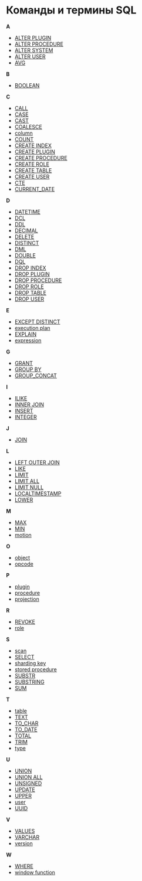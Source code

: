 # Команды и термины SQL

<style>
h1,
form {
    column-span: all;
}

article {
    column-count: 3;
}

@media screen and (max-width: 59.984375em) {
    article {
        column-count: 2;
    }
}

@media screen and (max-width: 30em) {
    article {
        column-count: 1;
    }
}

article > p {
    margin-block-start: unset;
    break-after: avoid;
}

article.md-typeset.md-typeset ul {
    break-inside: avoid;
    list-style-type: none;
    margin-left: 0;
    li {
        margin-left: 0;
    }
}
</style>

<b>A</b>

* [ALTER PLUGIN](reference/sql/alter_plugin.md)
* [ALTER PROCEDURE](reference/sql/alter_procedure.md)
* [ALTER SYSTEM](reference/sql/alter_system.md)
* [ALTER USER](reference/sql/alter_user.md)
* [AVG](reference/sql/aggregate.md#functions)

<b>B</b>

* [BOOLEAN](reference/sql_types.md#boolean)

<b>C</b>

* [CALL](reference/sql/call.md)
* [CASE](reference/sql/case.md)
* [CAST](reference/sql/cast.md)
* [COALESCE](reference/sql/coalesce.md)
* [column](reference/sql/object.md)
* [COUNT](reference/sql/aggregate.md#functions)
* [CREATE INDEX](reference/sql/create_index.md)
* [CREATE PLUGIN](reference/sql/create_plugin.md)
* [CREATE PROCEDURE](reference/sql/create_procedure.md)
* [CREATE ROLE](reference/sql/create_role.md)
* [CREATE TABLE](reference/sql/create_table.md)
* [CREATE USER](reference/sql/create_user.md)
* [CTE](reference/sql/with.md)
* [CURRENT_DATE](reference/sql/current_date.md)

<b>D</b>

* [DATETIME](reference/sql_types.md#datetime)
* [DCL](reference/sql/dcl.md)
* [DDL](reference/sql/ddl.md)
* [DECIMAL](reference/sql_types.md#decimal)
* [DELETE](reference/sql/delete.md)
* [DISTINCT](reference/sql/select.md#params)
* [DML](reference/sql/dml.md)
* [DOUBLE](reference/sql_types.md#double)
* [DQL](reference/sql/dql.md)
* [DROP INDEX](reference/sql/drop_index.md)
* [DROP PLUGIN](reference/sql/drop_plugin.md)
* [DROP PROCEDURE](reference/sql/drop_procedure.md)
* [DROP ROLE](reference/sql/drop_role.md)
* [DROP TABLE](reference/sql/drop_table.md)
* [DROP USER](reference/sql/drop_user.md)

<b>E</b>

* [EXCEPT DISTINCT](reference/sql/select.md#except_with_subquery)
* [execution plan](overview/glossary.md#execution_plan)
* [EXPLAIN](reference/sql/explain.md)
* [expression](reference/sql/aggregate.md#expression)

<b>G</b>

* [GRANT](reference/sql/grant.md)
* [GROUP BY](reference/sql/select.md#filter_and_group)
* [GROUP_CONCAT](reference/sql/aggregate.md#functions)

<b>I</b>

* [ILIKE](reference/sql/ilike.md)
* [INNER JOIN](reference/sql/join.md#inner_join)
* [INSERT](reference/sql/insert.md)
* [INTEGER](reference/sql_types.md#integer)

<b>J</b>

* [JOIN](reference/sql/join.md)

<b>L</b>

* [LEFT OUTER JOIN](reference/sql/join.md#left_join)
* [LIKE](reference/sql/like.md)
* [LIMIT](reference/sql/select.md#params)
* [LIMIT ALL](reference/sql/select.md#params)
* [LIMIT NULL](reference/sql/select.md#params)
* [LOCALTIMESTAMP](reference/sql/localtimestamp.md)
* [LOWER](reference/sql/lower.md)

<b>M</b>

* [MAX](reference/sql/aggregate.md#functions)
* [MIN](reference/sql/aggregate.md#functions)
* [motion](reference/sql/explain.md#data_motion_types)

<b>O</b>

* [object](reference/sql/object.md)
* [opcode](overview/glossary.md#opcode)

<b>P</b>

* [plugin](architecture/plugins.md)
* [procedure](tutorial/access_control.md#proc_access)
* [projection](reference/sql/explain.md#plan_structure)

<b>R</b>

* [REVOKE](reference/sql/revoke.md)
* [role](tutorial/access_control.md#role_model)

<b>S</b>

* [scan](reference/sql/explain.md#plan_structure)
* [SELECT](reference/sql/select.md)
* [sharding key](overview/glossary.md#sharding_key)
* [stored procedure](overview/glossary.md#stored_procedure)
* [SUBSTR](reference/sql/substr.md)
* [SUBSTRING](reference/sql/substring.md)
* [SUM](reference/sql/aggregate.md#functions)

<b>T</b>

* [table](overview/glossary.md#table)
* [TEXT](reference/sql_types.md#text)
* [TO_CHAR](reference/sql/to_char.md)
* [TO_DATE](reference/sql/to_date.md)
* [TOTAL](reference/sql/aggregate.md#functions)
* [TRIM](reference/sql/trim.md)
* [type](reference/sql_types.md)

<b>U</b>

* [UNION](reference/sql/select.md#params)
* [UNION ALL](reference/sql/select.md#params)
* [UNSIGNED](reference/sql_types.md#unsigned)
* [UPDATE](reference/sql/update.md)
* [UPPER](reference/sql/lower.md)
* [user](tutorial/access_control.md#users)
* [UUID](reference/sql_types.md#uuid)

<b>V</b>

* [VALUES](reference/sql/values.md)
* [VARCHAR](reference/sql_types.md#varchar)
* [version](overview/versioning.md)

<b>W</b>

* [WHERE](reference/sql/select.md#select_with_filter)
* [window function](reference/sql/window.md)
